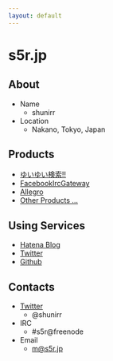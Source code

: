 ```yaml
---
layout: default
---
```

# s5r.jp

## About

* Name
  * shunirr
* Location
  * Nakano, Tokyo, Japan

## Products
* [ゆいゆい検索!!](http://yui-search.com/)
* [FacebookIrcGateway](https://github.com/shunirr/FacebookIrcGateway)
* [Allegro](https://github.com/shunirr/allegro)
* [Other Products ...](https://github.com/shunirr)

## Using Services
* [Hatena Blog](http://shunirr.hatenablog.jp/)
* [Twitter](http://twitter.com/shunirr)
* [Github](https://github.com/shunirr)

## Contacts
* [Twitter](http://twitter.com/shunirr)
  * @shunirr
* IRC
  * \#s5r@freenode
* Email
  * m@s5r.jp
